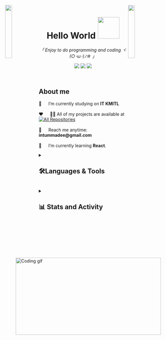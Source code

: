 <img align="left" src="https://user-images.githubusercontent.com/65187002/144930161-2f783401-8d27-4fdf-a2f7-cc0ba32f1f1f.gif" width="21%" style="display:inline;">
<img align="right" src="https://user-images.githubusercontent.com/65187002/144930161-2f783401-8d27-4fdf-a2f7-cc0ba32f1f1f.gif" width="21%" style="display:inline;">

<h1 align="center"> Hello World <img src="https://user-images.githubusercontent.com/74038190/219923809-b86dc415-a0c2-4a38-bc88-ad6cf06395a8.gif" width="70px"></h1>

<p align="center">
<em align="center">
 「  Enjoy to do programming and coding  
 ヾ(○･ω･)ﾉ☆ 」 </em>
 <p align="center">
 <a href="https://www.linkedin.com/in/intummadee-maliyam-800856226/"><img src="https://img.shields.io/badge/linkedin-%230077B5.svg?&style=for-the-badge&logo=linkedin&logoColor=white" /></a>
 <a href="mailto:intummadee@gmail.com"><img src="https://img.shields.io/badge/gmail-%23EE0000.svg?&style=for-the-badge&logo=gmail&logoColor=white" /></a>
 <a href="https://www.instagram.com/sakurakazz/"><img src="https://img.shields.io/badge/instagram-%23E4405F.svg?&style=for-the-badge&logo=instagram&logoColor=white" /></a>
 </p>
 

</p>


<!--
![](https://i.imgur.com/waxVImv.png)
-->


<br>
<!--
> 🌱 I’m currently learning [React](https://github.com/Intummadee/GIT_React).


[<img src="https://img.shields.io/badge/linkedin-%230077B5.svg?&style=for-the-badge&logo=linkedin&logoColor=white" />](https://www.linkedin.com/in/intummadee-maliyam-800856226/) 
 [<img src="https://img.shields.io/badge/gmail-%23EE0000.svg?&style=for-the-badge&logo=gmail&logoColor=white">](mailto:intummadee@gmail.com) 
[<img src="https://img.shields.io/badge/twitter-%231DA1F2.svg?&style=for-the-badge&logo=twitter&logoColor=white" />](https://twitter.com/arreyhAbhishek)
 [<img src = "https://img.shields.io/badge/instagram-%23E4405F.svg?&style=for-the-badge&logo=instagram&logoColor=white">](https://www.instagram.com/abhishek_choudhary.99/)
-->
<br>

<!-- About Section -->
 ## About me  
 
<p>
 <img align="right" width="470" height="250" src="https://i.makeagif.com/media/1-17-2021/t80PNA.gif" alt="Coding gif" />
 🔭 &emsp; I’m currently studying on <b>IT KMITL</b> <br/><br/>
 ❤️ &emsp; 👨‍💻 All of my projects are available at  <a href="https://github.com/Intummadee?tab=repositories" target="_blank"><img alt="All Repositories" title="All Repositories" src="https://img.shields.io/badge/-All%20Repos-2962FF?style=for-the-badge&logo=koding&logoColor=white"/></a> <br/><br/>
 📧 &emsp; Reach me anytime: <b>intummadee@gmail.com</b> <br/><br/>
 🌱 &emsp; I’m currently learning <b>React</b>.

</p>


<details> 
  <summary><h2>🛠️Languages & Tools</h2></summary>
  <!-- Some badges are from https://github.com/Ileriayo/markdown-badges -->

  <h3>👨‍💻 Programming and Markup Languages</h3>
  <p>
   <a href="https://github.com/Ileriayo/markdown-badges"><img src="https://img.shields.io/badge/html5-%23E34F26.svg?style=for-the-badge&logo=html5&logoColor=white" /></a>
   <a href="https://github.com/Ileriayo/markdown-badges"><img src="https://img.shields.io/badge/css3-%231572B6.svg?style=for-the-badge&logo=css3&logoColor=white" /></a>
   <a href="https://github.com/Ileriayo/markdown-badges"><img src="https://img.shields.io/badge/javascript-%23323330.svg?style=for-the-badge&logo=javascript&logoColor=%23F7DF1E" /></a>
   <a href="https://github.com/Ileriayo/markdown-badges"><img src="https://img.shields.io/badge/php-%23777BB4.svg?style=for-the-badge&logo=php&logoColor=white" /></a>
   <a href="https://github.com/Ileriayo/markdown-badges"><img src="https://img.shields.io/badge/java-%23ED8B00.svg?style=for-the-badge&logo=openjdk&logoColor=white" /></a>
   <a href="https://github.com/Ileriayo/markdown-badges"><img src="https://img.shields.io/badge/python-3670A0?style=for-the-badge&logo=python&logoColor=ffdd54" /></a>
   <a href="https://github.com/Ileriayo/markdown-badges"><img src="https://img.shields.io/badge/express.js-%23404d59.svg?style=for-the-badge&logo=express&logoColor=%2361DAFB" /></a>
<!--       <a href="https://skillicons.dev">
       <img src="https://skillicons.dev/icons?i=react,css,html,js" />
      </a>
      <a href="https://skillicons.dev">
       <img src="https://skillicons.dev/icons?i=php,java,py,spring,nodejs,express" />
      </a> -->
  </p>
   <br>
  <h3>🧰 Frameworks and Libraries</h3>

  <p>
   <a href="https://github.com/Ileriayo/markdown-badges"><img src="https://img.shields.io/badge/react_native-%2320232a.svg?style=for-the-badge&logo=react&logoColor=%2361DAFB" /></a>
   <a href="https://github.com/Ileriayo/markdown-badges"><img src="https://img.shields.io/badge/opencv-%23white.svg?style=for-the-badge&logo=opencv&logoColor=white" /></a>
   <a href="https://github.com/Ileriayo/markdown-badges"><img src="https://img.shields.io/badge/tailwindcss-%2338B2AC.svg?style=for-the-badge&logo=tailwind-css&logoColor=white" /></a>
   <a href="https://github.com/Ileriayo/markdown-badges"><img src="https://img.shields.io/badge/threejs-black?style=for-the-badge&logo=three.js&logoColor=white" /></a>
   <a href="https://github.com/Ileriayo/markdown-badges"><img src="https://img.shields.io/badge/vuejs-%2335495e.svg?style=for-the-badge&logo=vuedotjs&logoColor=%234FC08D" /></a>
   <a href="https://github.com/Ileriayo/markdown-badges"><img src="https://img.shields.io/badge/bootstrap-%238511FA.svg?style=for-the-badge&logo=bootstrap&logoColor=white" /></a>
   <a href="https://github.com/Ileriayo/markdown-badges"><img src="https://img.shields.io/badge/django-%23092E20.svg?style=for-the-badge&logo=django&logoColor=white" /></a>
   <a href="https://github.com/Ileriayo/markdown-badges"><img src="https://img.shields.io/badge/jquery-%230769AD.svg?style=for-the-badge&logo=jquery&logoColor=white" /></a>
   <a href="https://github.com/Ileriayo/markdown-badges"><img src="https://img.shields.io/badge/laravel-%23FF2D20.svg?style=for-the-badge&logo=laravel&logoColor=white" /></a>
   <a href="https://github.com/Ileriayo/markdown-badges"><img src="https://img.shields.io/badge/numpy-%23013243.svg?style=for-the-badge&logo=numpy&logoColor=white" /></a>
   <a href="https://github.com/Ileriayo/markdown-badges"><img src="https://img.shields.io/badge/Matplotlib-%23ffffff.svg?style=for-the-badge&logo=Matplotlib&logoColor=black" /></a>
   <a href="https://github.com/Ileriayo/markdown-badges"><img src="https://img.shields.io/badge/pandas-%23150458.svg?style=for-the-badge&logo=pandas&logoColor=white" /></a>
   <a href="https://github.com/Ileriayo/markdown-badges"><img src="https://img.shields.io/badge/node.js-6DA55F?style=for-the-badge&logo=node.js&logoColor=white" /></a>
   <a href="https://github.com/Ileriayo/markdown-badges"><img src="https://img.shields.io/badge/Rabbitmq-FF6600?style=for-the-badge&logo=rabbitmq&logoColor=white" /></a>
   <a href="https://github.com/Ileriayo/markdown-badges"><img src="https://img.shields.io/badge/react-%2320232a.svg?style=for-the-badge&logo=react&logoColor=%2361DAFB" /></a>
   <a href="https://github.com/Ileriayo/markdown-badges"><img src="https://img.shields.io/badge/vite-%23646CFF.svg?style=for-the-badge&logo=vite&logoColor=white" /></a>
<!--       <a href="https://skillicons.dev">
       <img src="https://skillicons.dev/icons?i=opencv,tailwind,threejs,vue,bootstrap,django,jquery,laravel" />
      </a> -->
      
  </p>
 <br>
  <h3>🗄️ Databases and Cloud Hosting</h3>

  <p>
 <a href="https://github.com/Ileriayo/markdown-badges"><img src="https://img.shields.io/badge/MariaDB-003545?style=for-the-badge&logo=mariadb&logoColor=white" /></a>
 <a href="https://github.com/Ileriayo/markdown-badges"><img src="https://img.shields.io/badge/MongoDB-%234ea94b.svg?style=for-the-badge&logo=mongodb&logoColor=white" /></a>
 <a href="https://github.com/Ileriayo/markdown-badges"><img src="https://img.shields.io/badge/mysql-4479A1.svg?style=for-the-badge&logo=mysql&logoColor=white" /></a>
 <a href="https://github.com/Ileriayo/markdown-badges"><img src="https://img.shields.io/badge/firebase-%23039BE5.svg?style=for-the-badge&logo=firebase" /></a>
 <a href="https://github.com/Ileriayo/markdown-badges"><img src="https://img.shields.io/badge/AWS-%23FF9900.svg?style=for-the-badge&logo=amazon-aws&logoColor=white" /></a>
 <a href="https://github.com/Ileriayo/markdown-badges"><img src="https://img.shields.io/badge/GoogleCloud-%234285F4.svg?style=for-the-badge&logo=google-cloud&logoColor=white" /></a>
<!--        <a href="https://skillicons.dev">
       <img src="https://skillicons.dev/icons?i=aws,mongodb,mysql,firebase,gcp" />
       </a>  -->
  </p>
   <br>
  <h3>💻 Software and Tools</h3>

  <p>
   <a href="https://github.com/Ileriayo/markdown-badges"><img src="https://img.shields.io/badge/android%20studio-346ac1?style=for-the-badge&logo=android%20studio&logoColor=white" /></a>
   <a href="https://github.com/Ileriayo/markdown-badges"><img src="https://img.shields.io/badge/Visual%20Studio%20Code-0078d7.svg?style=for-the-badge&logo=visual-studio-code&logoColor=white" /></a>
   <a href="https://github.com/Ileriayo/markdown-badges"><img src="https://img.shields.io/badge/pycharm-143?style=for-the-badge&logo=pycharm&logoColor=black&color=black&labelColor=green" /></a>
   <a href="https://github.com/Ileriayo/markdown-badges"><img src="https://img.shields.io/badge/IntelliJIDEA-000000.svg?style=for-the-badge&logo=intellij-idea&logoColor=white" /></a>
   <a href="https://github.com/Ileriayo/markdown-badges"><img src="https://img.shields.io/badge/Eclipse-FE7A16.svg?style=for-the-badge&logo=Eclipse&logoColor=white" /></a>
   <a href="https://github.com/Ileriayo/markdown-badges"><img src="https://img.shields.io/badge/CodePen-white?style=for-the-badge&logo=codepen&logoColor=black" /></a>
   <a href="https://github.com/Ileriayo/markdown-badges"><img src="https://img.shields.io/badge/Android-3DDC84?style=for-the-badge&logo=android&logoColor=white" /></a>
   <a href="https://github.com/Ileriayo/markdown-badges"><img src="https://img.shields.io/badge/Windows%2011-%230079d5.svg?style=for-the-badge&logo=Windows%2011&logoColor=white" /></a>
   <a href="https://github.com/Ileriayo/markdown-badges"><img src="https://img.shields.io/badge/docker-%230db7ed.svg?style=for-the-badge&logo=docker&logoColor=white" /></a>
   <a href="https://github.com/Ileriayo/markdown-badges"><img src="https://img.shields.io/badge/Notion-%23000000.svg?style=for-the-badge&logo=notion&logoColor=white" /></a>
   <a href="https://github.com/Ileriayo/markdown-badges"><img src="https://img.shields.io/badge/Postman-FF6C37?style=for-the-badge&logo=postman&logoColor=white" /></a>
   <a href="https://github.com/Ileriayo/markdown-badges"><img src="https://img.shields.io/badge/apache-%23D42029.svg?style=for-the-badge&logo=apache&logoColor=white" /></a>
   <a href="https://github.com/Ileriayo/markdown-badges"><img src="https://img.shields.io/badge/jenkins-%232C5263.svg?style=for-the-badge&logo=jenkins&logoColor=white" /></a>
   <a href="https://github.com/Ileriayo/markdown-badges"><img src="https://img.shields.io/badge/Discord-%235865F2.svg?style=for-the-badge&logo=discord&logoColor=white" /></a>
   <a href="https://github.com/Ileriayo/markdown-badges"><img src="https://img.shields.io/badge/github-%23121011.svg?style=for-the-badge&logo=github&logoColor=white" /></a>
   <a href="https://github.com/Ileriayo/markdown-badges"><img src="https://img.shields.io/badge/Brave-FB542B?style=for-the-badge&logo=Brave&logoColor=white" /></a>
   <a href="https://github.com/Ileriayo/markdown-badges"><img src="https://img.shields.io/badge/Canva-%2300C4CC.svg?style=for-the-badge&logo=Canva&logoColor=white" /></a>
   <a href="https://github.com/Ileriayo/markdown-badges"><img src="https://img.shields.io/badge/figma-%23F24E1E.svg?style=for-the-badge&logo=figma&logoColor=white" /></a>    
  </p>
</details>

<br/>


<details> 
  <summary><h2>📊 Stats and Activity</h2></summary>

  <h3>🔥 Streak Stats</h3>

  <!-- GitHub Readme Streak Stats - https://github.com/DenverCoder1/github-readme-streak-stats -->
  <p>
    <a href="https://git.io/streak-stats"><img src="https://streak-stats.demolab.com?user=Intummadee&theme=material-palenight&hide_border=true&mode=weekly" alt="GitHub Streak" /></a>
    <a href="https://github.com/alsiam">
    <img src="https://github-profile-summary-cards.vercel.app/api/cards/profile-details?username=Intummadee&theme=radical" alt="Al Siam's GitHub Contribution"/>
  </a>
  </p>

  <h3>📜 GitHub Profile Stats</h3>

  <!-- https://github.com/anuraghazra/github-readme-stats -->

  

<a href="https://github.com/anuraghazra/github-readme-stats">
  <img height=200 align="center" src="https://github-readme-stats.vercel.app/api?username=Intummadee&theme=omni&hide=contribs&show_icons=true" />
</a>
<a href="https://github.com/anuraghazra/convoychat">
  <img height=200 align="center" src="https://github-readme-stats.vercel.app/api/top-langs?username=Intummadee&layout=compact&langs_count=8&card_width=320&theme=nightowl" />
</a>


  <br/>

 <!-- <b>Note:</b> This is only a metric of the languages my public code consists of and doesn't reflect experience or skill level. --!>
  
  <!-- https://github.com/ashutosh00710/github-readme-activity-graph -->
  
  <h3>🌐 Activity </h3>
  <a href="https://github.com/ashutosh00710/github-readme-activity-graph"><img alt="DenverCoder1's Activity Graph" src="https://github-readme-activity-graph.vercel.app/graph/?username=Intummadee&bg_color=1F222E&color=F8D866&line=F85D7F&point=FFFFFF&hide_border=true" />
  </a>

  <h3>⏳ Wakatime </h3>
  <a href="https://github.com/anuraghazra/github-readme-stats"><img alt="DenverCoder1's Activity Graph" src="https://github-readme-stats.vercel.app/api/wakatime?username=Intummadee&theme=tokyonight" />
  
</details>









<!--

Theme github = https://github.com/anuraghazra/github-readme-stats/blob/master/themes/README.md


**Intummadee/Intummadee** is a ✨ _special_ ✨ repository because its `README.md` (this file) appears on your GitHub profile.

Here are some ideas to get you started:

- 🔭 I’m currently working on ...
- 🌱 I’m currently learning ...
- 👯 I’m looking to collaborate on ...
- 🤔 I’m looking for help with ...
- 💬 Ask me about ...
- 📫 How to reach me: ...
- 😄 Pronouns: ...
- ⚡ Fun fact: ...
-->
